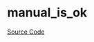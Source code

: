 # manual_is_ok

[Source Code](https://github.com/software-mansion/cairo-lint/tree/main/crates/cairo-lint-core/src/lints/manual/manual_is.rs#L64)

